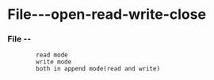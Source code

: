 # File---open-read-write-close
### File  --
            read mode
            write mode
            both in append mode(read and write)
